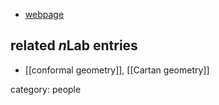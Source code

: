 
* [webpage](http://www.igt.uni-stuttgart.de/LstDiffgeo/Leitner/)

## related $n$Lab entries

* [[conformal geometry]], [[Cartan geometry]]

category: people
